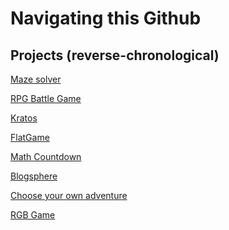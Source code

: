 <h1>Navigating this Github</h1>

<h2>Projects (reverse-chronological)</h2>

<a href="https://github.com/Dwake5/Create-and-auto-solve-maze">Maze solver</a>

<a href="https://github.com/Dwake5/RPG-game">RPG Battle Game</a>

<a href="https://github.com/Dwake5/GymApp-frontend">Kratos</a>

<a href="https://github.com/Dwake5/FlatGame-FrontEnd">FlatGame</a>

<a href="https://github.com/Dwake5/MathCountdown/tree/master/countdown-frontEnd">Math Countdown</a>

<a href="https://github.com/Dwake5/BlogSphere">Blogsphere</a>

<a href="https://github.com/Dwake5/Choose-your-own-adventure-CLI">Choose your own adventure</a>

<a href="https://github.com/Dwake5/RBGgame">RGB Game</a>

